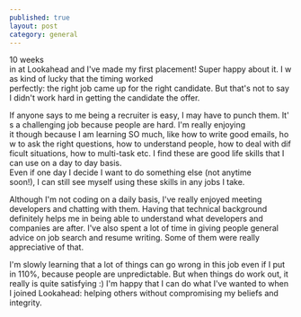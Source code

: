 ```yaml
---
published: true
layout: post
category: general
---
```


10 weeks in at Lookahead and I've made my first placement! Super happy about it. I was kind of lucky that the timing worked perfectly: the right job came up for the right candidate. But that's not to say I didn't work hard in getting the candidate the offer.

<!--
<figure class="txt-center">
  <img src="https://www.instagram.com/p/BA02JRVC2s7/" alt="Flowers from the candidate I placed">
  <figcaption class="type-muted type-s">Flowers from the candidate I placed</figcaption>
</figure>
-->

If anyone says to me being a recruiter is easy, I may have to punch them. It's a challenging job because people are hard. I'm really enjoying it though because I am learning SO much, like how to write good emails, how to ask the right questions, how to understand people, how to deal with difficult situations, how to multi-task etc. I find these are good life skills that I can use on a day to day basis. Even if one day I decide I want to do something else (not anytime soon!), I can still see myself using these skills in any jobs I take. 

Although I'm not coding on a daily basis, I've really enjoyed meeting developers and chatting with them. Having that technical background definitely helps me in being able to understand what developers and companies are after. I've also spent a lot of time in giving people general advice on job search and resume writing. Some of them were really appreciative of that.

I'm slowly learning that a lot of things can go wrong in this job even if I put in 110%, because people are unpredictable. But when things do work out, it really is quite satisfying :) I'm happy that I can do what I've wanted to when I joined Lookahead: helping others without compromising my beliefs and integrity.
